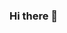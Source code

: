 ### Hi there 👋

<!--

Here are some ideas to get you started:

- 🔭 I’m currently working on my personal portfolio
- 🌱 I’m currently learning C, React, IoT
- 👯 I’m looking to collaborate on ...
- 🤔 I’m looking for help with programming skills 
- 💬 Ask me about ...
- 📫 How to reach me: jakubkuka07@gmail.com
-->
